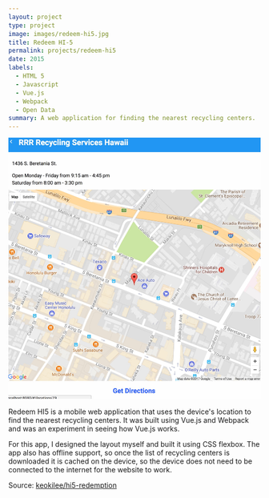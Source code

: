 ```yaml
---
layout: project
type: project
image: images/redeem-hi5.jpg
title: Redeem HI-5
permalink: projects/redeem-hi5
date: 2015
labels:
  - HTML 5
  - Javascript
  - Vue.js
  - Webpack
  - Open Data
summary: A web application for finding the nearest recycling centers.
---
```


<img class="ui medium right floated image" src="../images/redeem-hi5-2.jpg">

Redeem HI5 is a mobile web application that uses the device's location to find the nearest recycling centers. It was built using Vue.js and Webpack and was an experiment in seeing how Vue.js works.

For this app, I designed the layout myself and built it using CSS flexbox. The app also has offline support, so once the list of recycling centers is downloaded it is cached on the device, so the device does not need to be connected to the internet for the website to work.
 
Source: <a href="https://github.com/keokilee/hi5-redemption"><i class="large github icon"></i>keokilee/hi5-redemption</a>